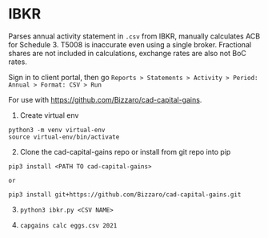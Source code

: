 # IBKR
Parses annual activity statement in `.csv` from IBKR, manually calculates ACB for Schedule 3. T5008 is inaccurate even using a single broker. Fractional shares are not included in calculations, exchange rates are also not BoC rates.

Sign in to client portal, then go 
`Reports > Statements > Activity > Period: Annual > Format: CSV > Run`

For use with https://github.com/Bizzaro/cad-capital-gains.

1. Create virtual env 
```
python3 -m venv virtual-env 
source virtual-env/bin/activate
```

2. Clone the cad-capital-gains repo or install from git repo into pip 
```
pip3 install <PATH TO cad-capital-gains>

or 

pip3 install git+https://github.com/Bizzaro/cad-capital-gains.git
```
3. `python3 ibkr.py <CSV NAME>`

4. `capgains calc eggs.csv 2021`
